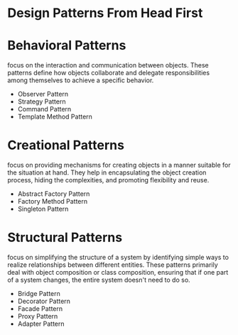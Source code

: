 # Design Patterns From Head First

# Behavioral Patterns

focus on the interaction and communication between objects. These patterns define how objects collaborate and delegate responsibilities among themselves to achieve a specific behavior.

- Observer Pattern
- Strategy Pattern
- Command Pattern
- Template Method Pattern

# Creational Patterns

focus on providing mechanisms for creating objects in a manner suitable for the situation at hand. They help in encapsulating the object creation process, hiding the complexities, and promoting flexibility and reuse.

- Abstract Factory Pattern
- Factory Method Pattern
- Singleton Pattern

# Structural Patterns

focus on simplifying the structure of a system by identifying simple ways to realize relationships between different entities. These patterns primarily deal with object composition or class composition, ensuring that if one part of a system changes, the entire system doesn't need to do so.

- Bridge Pattern
- Decorator Pattern
- Facade Pattern
- Proxy Pattern
- Adapter Pattern

